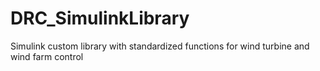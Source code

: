 # DRC_SimulinkLibrary
Simulink custom library with standardized functions for wind turbine and wind farm control
